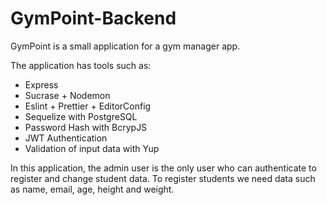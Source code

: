 # GymPoint-Backend

GymPoint is a small application for a gym manager app.

The application has tools such as:
- Express
- Sucrase + Nodemon
- Eslint + Prettier + EditorConfig
- Sequelize with PostgreSQL
- Password Hash with BcrypJS
- JWT Authentication
- Validation of input data with Yup

In this application, the admin user is the only user who can authenticate to register and change student data.
To register students we need data such as name, email, age, height and weight.
